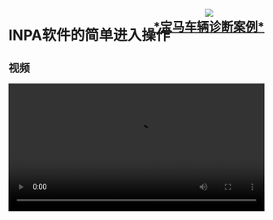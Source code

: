 <h1 style="padding-bottom:40px;">INPA软件的简单进入操作 <div style="margin-top:-70px;" ><a style="float:right;font-size:x-large;text-align:center;" href="#!pages/bmw/index.md"><img src="../include/images/bmw.png" /> <br /> *宝马车辆诊断案例*</a> </div> </h1>


## 视频

<p style="text-align:center">
<video width="100%" controls preload="auto">
<source src="pages/bmw/inpa/VCX_BMW_INPA.mp4" type="video/mp4">
您的浏览器不支持HTML5 Video，请升级到最新版本或更换浏览器.
</video>
</p>
